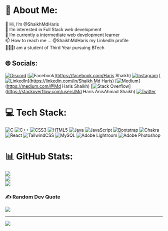 # 💫 About Me:
👋 Hi, I’m @ShaikhMdHaris<br>👀 I’m interested in Full Stack web development<br>🌱 I’m currently a intermediate web development learner<br>📫 How to reach me ... @ShaikhMdHaris my Linkedln profile<br>🧑🏼‍💻I am a student of Third Year pursuing BTech


## 🌐 Socials:
[![Discord](https://img.shields.io/badge/Discord-%237289DA.svg?logo=discord&logoColor=white)](htttps://discord.gg/https://discord.gg/JTMHE9P7) [![Facebook](https://img.shields.io/badge/Facebook-%231877F2.svg?logo=Facebook&logoColor=white)](https://facebook.com/Haris Shaikh) [![Instagram](https://img.shields.io/badge/Instagram-%23E4405F.svg?logo=Instagram&logoColor=white)](https://instagram.com/__harishaiko8__) [![LinkedIn](https://img.shields.io/badge/LinkedIn-%230077B5.svg?logo=linkedin&logoColor=white)](https://linkedin.com/in/Shaikh Md Haris) [![Medium](https://img.shields.io/badge/Medium-12100E?logo=medium&logoColor=white)](https://medium.com/@Md Haris Shaikh) [![Stack Overflow](https://img.shields.io/badge/-Stackoverflow-FE7A16?logo=stack-overflow&logoColor=white)](https://stackoverflow.com/users/Md Haris AnisAhmad Shaikh) [![Twitter](https://img.shields.io/badge/Twitter-%231DA1F2.svg?logo=Twitter&logoColor=white)](https://twitter.com/shaikh_md) 

# 💻 Tech Stack:
![C](https://img.shields.io/badge/c-%2300599C.svg?style=for-the-badge&logo=c&logoColor=white) ![C++](https://img.shields.io/badge/c++-%2300599C.svg?style=for-the-badge&logo=c%2B%2B&logoColor=white) ![CSS3](https://img.shields.io/badge/css3-%231572B6.svg?style=for-the-badge&logo=css3&logoColor=white) ![HTML5](https://img.shields.io/badge/html5-%23E34F26.svg?style=for-the-badge&logo=html5&logoColor=white) ![Java](https://img.shields.io/badge/java-%23ED8B00.svg?style=for-the-badge&logo=java&logoColor=white) ![JavaScript](https://img.shields.io/badge/javascript-%23323330.svg?style=for-the-badge&logo=javascript&logoColor=%23F7DF1E) ![Bootstrap](https://img.shields.io/badge/bootstrap-%23563D7C.svg?style=for-the-badge&logo=bootstrap&logoColor=white) ![Chakra](https://img.shields.io/badge/chakra-%234ED1C5.svg?style=for-the-badge&logo=chakraui&logoColor=white) ![React](https://img.shields.io/badge/react-%2320232a.svg?style=for-the-badge&logo=react&logoColor=%2361DAFB) ![TailwindCSS](https://img.shields.io/badge/tailwindcss-%2338B2AC.svg?style=for-the-badge&logo=tailwind-css&logoColor=white) ![MySQL](https://img.shields.io/badge/mysql-%2300f.svg?style=for-the-badge&logo=mysql&logoColor=white) ![Adobe Lightroom](https://img.shields.io/badge/Adobe%20Lightroom-31A8FF.svg?style=for-the-badge&logo=Adobe%20Lightroom&logoColor=white) ![Adobe Photoshop](https://img.shields.io/badge/adobephotoshop-%2331A8FF.svg?style=for-the-badge&logo=adobephotoshop&logoColor=white)
# 📊 GitHub Stats:
![](https://github-readme-stats.vercel.app/api?username=ShaikhMdHaris&theme=dark&hide_border=false&include_all_commits=true&count_private=false)<br/>
![](https://github-readme-streak-stats.herokuapp.com/?user=ShaikhMdHaris&theme=dark&hide_border=false)<br/>
![](https://github-readme-stats.vercel.app/api/top-langs/?username=ShaikhMdHaris&theme=dark&hide_border=false&include_all_commits=true&count_private=false&layout=compact)

### ✍️ Random Dev Quote
![](https://quotes-github-readme.vercel.app/api?type=horizontal&theme=radical)

---
[![](https://visitcount.itsvg.in/api?id=ShaikhMdHaris&icon=0&color=0)](https://visitcount.itsvg.in)

<!-- Proudly created with GPRM ( https://gprm.itsvg.in ) -->
